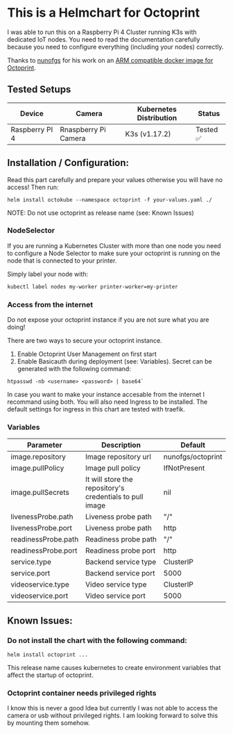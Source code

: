 # This is a Helmchart for Octoprint 

I was able to run this on a Raspberry Pi 4 Cluster running K3s with dedicated IoT nodes.
You need to read the documentation carefully because you need to configure everything (including your nodes) correctly.

Thanks to [nunofgs](https://github.com/nunofgs) for his work on an [ARM compatible docker image for Octoprint](https://github.com/nunofgs/docker-octoprint).

## Tested Setups

| Device | Camera | Kubernetes Distribution | Status |
|---|---|---|---|
| Raspberry PI 4| Rnaspberry Pi Camera | K3s (v1.17.2) | Tested  ✅  |


## Installation / Configuration:

Read this part carefully and prepare your values otherwise you will have no access!
Then run:

```
helm install octokube --namespace octoprint -f your-values.yaml ./ 
```

NOTE: Do not use octoprint as release name (see: Known Issues) 

### NodeSelector
If you are running a Kubernetes Cluster with more than one node you need to configure a Node Selector to make sure your
octoprint is running on the node that is connected to your printer.

Simply label your node with:

```bash
kubectl label nodes my-worker printer-worker=my-printer
```
### Access from the internet

Do not expose your octoprint instance if you are not sure what you are doing! 

There are two ways to secure your octoprint instance.
1. Enable Octoprint User Management on first start
2. Enable Basicauth during deployment (see: Variables). Secret can be generated with the following command:
```
htpasswd -nb <username> <password> | base64`
```

In case you want to make your instance accesable from the internet I recommand using both. You will also need Ingress to be installed. 
The default settings for ingress in this chart are tested with traefik.

### Variables

| Parameter | Description | Default |
|---|---|---|
| image.repository | Image repository url | nunofgs/octoprint |
| image.pullPolicy | Image pull policy | IfNotPresent |
| image.pullSecrets | It will store the repository's credentials to pull image | nil |
| livenessProbe.path | Liveness probe path  | "/" |
| livenessProbe.port | Liveness probe path  | http |
| readinessProbe.path | Readiness probe path | "/" |
| readinessProbe.port | Readiness probe port | http |
| service.type | Backend service type | ClusterIP |
| service.port | Backend service port | 5000 |
| videoservice.type | Video service type | ClusterIP |
| videoservice.port | Video service port | 5000 |

## Known Issues:

### Do not install the chart with the following command:

```
helm install octoprint ...
```
This release name causes kubernetes to create environment variables that affect the startup of octoprint.

### Octoprint container needs privileged rights

I know this is never a good Idea but currently I was not able to access the camera or usb without privileged rights.
I am looking forward to solve this by mounting them somehow.
